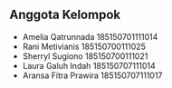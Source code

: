 ## Anggota Kelompok

* Amelia Qatrunnada	    185150701111014
* Rani Metivianis	    185150700111025
* Sherryl Sugiono	    185150700111021
* Laura Galuh Indah	    185150707111014
* Aransa Fitra Prawira	185150707111017
